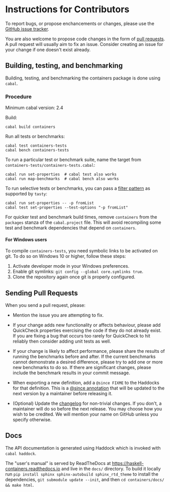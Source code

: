 # Instructions for Contributors

To report bugs, or propose enchancements or changes, please use the
[GitHub issue tracker](https://github.com/haskell/containers/issues).

You are also welcome to propose code changes in the form of
[pull requests](https://github.com/haskell/containers/pulls).
A pull request will usually aim to fix an issue. Consider creating an issue for
your change if one doesn't exist already.

## Building, testing, and benchmarking

Building, testing, and benchmarking the containers package is done using `cabal`.

### Procedure

Minimum cabal version: 2.4

Build:
```
cabal build containers
```

Run all tests or benchmarks:
```
cabal test containers-tests
cabal bench containers-tests
```

To run a particular test or benchmark suite, name the target from
`containers-tests/containers-tests.cabal`:
```
cabal run set-properties  # cabal test also works
cabal run map-benchmarks  # cabal bench also works
```

To run selective tests or benchmarks, you can pass a
[filter pattern](https://hackage.haskell.org/package/tasty#patterns) as
supported by `tasty`:
```
cabal run set-properties -- -p fromList
cabal test set-properties --test-options "-p fromList"
```

For quicker test and benchmark build times, remove `containers` from the
`packages` stanza of the `cabal.project` file. This will avoid recompiling
some test and benchmark dependencies that depend on `containers`.

#### For Windows users

To compile `containers-tests`, you need symbolic links to be activated on git.
To do so on Windows 10 or higher, follow these steps:

1. Activate developer mode in your Windows preferences.
2. Enable git symlinks: `git config --global core.symlinks true`.
3. Clone the repository again once git is properly configured.

## Sending Pull Requests

When you send a pull request, please:

- Mention the issue you are attempting to fix.

- If your change adds new functionality or affects behaviour, please add
  QuickCheck properties exercising the code if they do not already exist. If you
  are fixing a bug that occurs too rarely for QuickCheck to hit reliably then
  consider adding unit tests as well.

- If your change is likely to affect performance, please share the results of
  running the benchmarks before and after. If the current benchmarks cannot
  demonstrate a desired difference, please try to add one or more new benchmarks
  to do so. If there are significant changes, please include the benchmark
  results in your commit message.

- When exporting a new definition, add a `@since FIXME` to the Haddocks for that
  definition. This is a [@since annotation](https://haskell-haddock.readthedocs.io/latest/markup.html#since)
  that will be updated to the next version by a maintainer before releasing it.

- (Optional) Update the [changelog](/containers/changelog.md) for non-trivial
  changes. If you don't, a maintainer will do so before the next release. You
  may choose how you wish to be credited. We will mention your name on GitHub
  unless you specify otherwise.

## Docs

The API documentation is generated using Haddock which is invoked with
`cabal haddock`.

The "user's manual" is served by ReadTheDocs at
https://haskell-containers.readthedocs.io and live in the `docs/` directory. To
build it locally run `pip install sphinx sphinx-autobuild sphinx_rtd_theme` to
install the dependencies, `git submodule update --init`, and then
`cd containers/docs/ && make html`.
